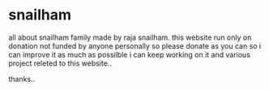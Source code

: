 # snailham
all about snailham family made by raja snailham. this website run only on donation 
not funded by anyone personally so please donate as you can so i can improve it as 
much as possilble i can keep working on it and various project releted to this website..


thanks..
